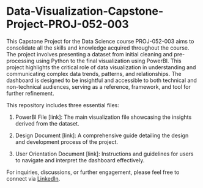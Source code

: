 # Data-Visualization-Capstone-Project-PROJ-052-003

This Capstone Project for the Data Science course PROJ-052-003 aims to consolidate all the skills and knowledge acquired throughout the course. The project involves presenting a dataset from initial cleaning and pre-processing using Python to the final visualization using PowerBI.  This project highlights the critical role of data visualization in understanding and communicating complex data trends, patterns, and relationships. The dashboard is designed to be insightful and accessible to both technical and non-technical audiences, serving as a reference, framework, and tool for further refinement.

This repository includes three essential files:
  
1. PowerBI File [link]: The main visualization file showcasing the insights derived from the dataset.
  
2. Design Document [link]: A comprehensive guide detailing the design and development process of the project.
  
3. User Orientation Document [link]: Instructions and guidelines for users to navigate and interpret the dashboard effectively.

For inquiries, discussions, or further engagement, please feel free to connect via [LinkedIn](https://www.linkedin.com/in/shara-vanessa-pineda/).
